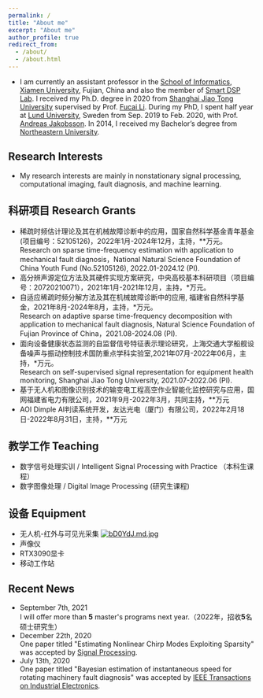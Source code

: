 ```yaml
---
permalink: /
title: "About me"
excerpt: "About me"
author_profile: true
redirect_from: 
  - /about/
  - /about.html
---
```



* I am currently an assistant professor in the [School of Informatics](https://informatics.xmu.edu.cn/), [Xiamen University](https://www.xmu.edu.cn/), Fujian, China and also the member of [Smart DSP Lab](https://xmu-smartdsp.github.io/index.html). I received my Ph.D. degree in 2020 from [Shanghai Jiao Tong University](https://www.sjtu.edu.cn/) supervised by Prof. [Fucai Li](http://me.sjtu.edu.cn/teacher_directory1/2280.html). During my PhD, I spent half year at [Lund University](https://www.lunduniversity.lu.se/), Sweden from Sep. 2019 to Feb. 2020, with Prof. [Andreas Jakobsson](http://www.maths.lu.se/staff/andreas-jakobsson/). In 2014, I received my Bachelor’s degree from [Northeastern University](http://www.neu.edu.cn/).


## Research Interests
* My research interests are mainly in nonstationary signal processing, computational imaging, fault diagnosis, and machine learning. 

## 科研项目 Research Grants
* 	稀疏时频估计理论及其在机械故障诊断中的应用，国家自然科学基金青年基金 (项目编号：52105126)，2022年1月-2024年12月，主持，**万元。<br> 
    Research on sparse time-frequency estimation with application to mechanical fault diagnosis，National Natural Science Foundation of China Youth Fund (No.52105126), 2022.01-2024.12 (PI).
* 高分辨声源定位方法及其硬件实现方案研究，中央高校基本科研项目（项目编号：20720210071），2021年1月-2021年12月，主持，*万元。
* 自适应稀疏时频分解方法及其在机械故障诊断中的应用, 福建省自然科学基金，2021年8月-2024年8月，主持，*万元。<br>
  Research on adaptive sparse time-frequency decomposition with application to mechanical fault diagnosis, Natural Science Foundation of Fujian Province of China，2021.08-2024.08 (PI).
*  面向设备健康状态监测的自监督信号特征表示理论研究，上海交通大学船舰设备噪声与振动控制技术国防重点学科实验室,2021年07月-2022年06月，主持，*万元。<br>
Research on self-supervised signal representation for equipment health monitoring, Shanghai Jiao Tong University, 2021.07-2022.06 (PI).
* 基于无人机和图像识别技术的输变电工程高空作业智能化监控研究与应用，国网福建省电力有限公司，2021年9月-2022年3月，共同主持，**万元
* AOI Dimple AI判读系统开发，友达光电（厦门）有限公司，2022年2月18日-2022年8月31日，主持，**万元




## 教学工作 Teaching
* 数字信号处理实训 / Intelligent Signal Processing with Practice （本科生课程）
* 数字图像处理 / Digital Image Processing (研究生课程)
## 设备 Equipment
* 无人机-红外与可见光采集
[![bD0YdJ.md.jpg](https://s1.ax1x.com/2022/03/06/bD0YdJ.md.jpg)](https://imgtu.com/i/bD0YdJ)
* 声像仪
* RTX3090显卡
* 移动工作站

## Recent News
* September 7th, 2021<br> 
I will offer more than **5** master's programs next year.（2022年，招收**5**名硕士研究生）
* December 22th, 2020<br> 
One paper titled "Estimating Nonlinear Chirp Modes Exploiting Sparsity" was accepted by [Signal Processing](https://www.sciencedirect.com/journal/signal-processing).
* July 13th, 2020<br> 
One paper titled "Bayesian estimation of instantaneous speed for rotating machinery fault diagnosis" was accepted by [IEEE Transactions on Industrial Electronics](https://ieeexplore.ieee.org/xpl/RecentIssue.jsp?punumber=41).

